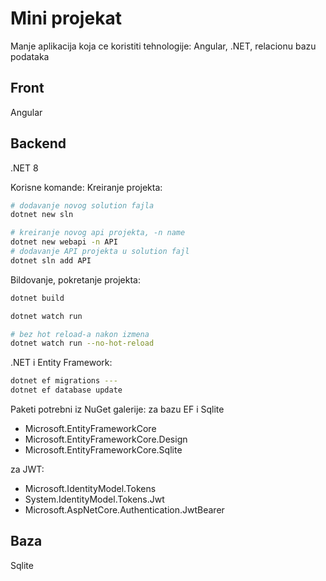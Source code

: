# Mini projekat
Manje aplikacija koja ce koristiti tehnologije: Angular, .NET, relacionu bazu podataka

## Front
Angular

## Backend
.NET 8

Korisne komande:
Kreiranje projekta:
```bash
# dodavanje novog solution fajla
dotnet new sln 
``` 
```bash
# kreiranje novog api projekta, -n name 
dotnet new webapi -n API
# dodavanje API projekta u solution fajl
dotnet sln add API
```

Bildovanje, pokretanje projekta:
```bash
dotnet build
```
```bash
dotnet watch run
```
```bash
# bez hot reload-a nakon izmena
dotnet watch run --no-hot-reload
```

.NET i Entity Framework:
```bash
dotnet ef migrations ---
dotnet ef database update
```

Paketi potrebni iz NuGet galerije:
za bazu EF i Sqlite
 - Microsoft.EntityFrameworkCore
 - Microsoft.EntityFrameworkCore.Design
 - Microsoft.EntityFrameworkCore.Sqlite

za JWT:
 - Microsoft.IdentityModel.Tokens
 - System.IdentityModel.Tokens.Jwt
 - Microsoft.AspNetCore.Authentication.JwtBearer

## Baza
Sqlite